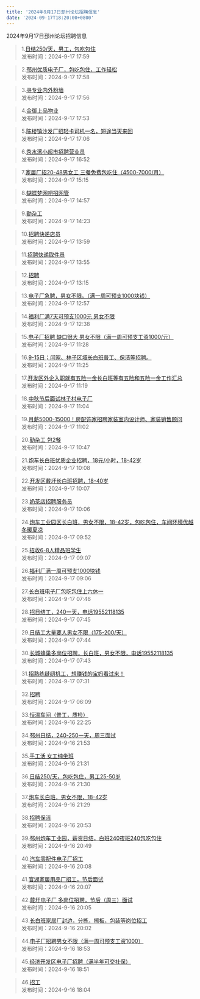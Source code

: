 ```yaml
---
title: '2024年9月17日邳州论坛招聘信息'
date: '2024-09-17T18:20:00+0800'
---
```

2024年9月17日邳州论坛招聘信息
<!--more-->
>1.[日结250/天，男工，包吃包住](https://www.pzzc.net/forum.php?mod=viewthread&tid=10458271)<br>
>发布时间：2024-9-17 17:59

>2.[邳州优质电子厂，包吃包住，工作轻松](https://www.pzzc.net/forum.php?mod=viewthread&tid=10458270)<br>
>发布时间：2024-9-17 17:58

>3.[寻专业内外粉墙](https://www.pzzc.net/forum.php?mod=viewthread&tid=10458268)<br>
>发布时间：2024-9-17 17:56

>4.[金御上品物业](https://www.pzzc.net/forum.php?mod=viewthread&tid=10458266)<br>
>发布时间：2024-9-17 17:53

>5.[陈楼镇沙发厂招轻卡司机一名，短途当天来回](https://www.pzzc.net/forum.php?mod=viewthread&tid=10458264)<br>
>发布时间：2024-9-17 17:06

>6.[秀水湾小超市招聘营业员](https://www.pzzc.net/forum.php?mod=viewthread&tid=10458262)<br>
>发布时间：2024-9-17 16:52

>7.[家居厂招20-48男女工  三餐免费包吃住（4500-7000/月）](https://www.pzzc.net/forum.php?mod=viewthread&tid=10458252)<br>
>发布时间：2024-9-17 15:15

>8.[蝴蝶梦网吧招网管](https://www.pzzc.net/forum.php?mod=viewthread&tid=10458250)<br>
>发布时间：2024-9-17 14:57

>9.[勤杂工](https://www.pzzc.net/forum.php?mod=viewthread&tid=10458246)<br>
>发布时间：2024-9-17 14:23

>10.[招聘快递店员](https://www.pzzc.net/forum.php?mod=viewthread&tid=10458245)<br>
>发布时间：2024-9-17 13:59

>11.[招聘快递取件员](https://www.pzzc.net/forum.php?mod=viewthread&tid=10458244)<br>
>发布时间：2024-9-17 13:55

>12.[招聘](https://www.pzzc.net/forum.php?mod=viewthread&tid=10458240)<br>
>发布时间：2024-9-17 13:15

>13.[电子厂急聘，男女不限。（满一周可预支1000块钱）](https://www.pzzc.net/forum.php?mod=viewthread&tid=10458239)<br>
>发布时间：2024-9-17 12:57

>14.[福利厂满7天可预支1000元 男女不限](https://www.pzzc.net/forum.php?mod=viewthread&tid=10458238)<br>
>发布时间：2024-9-17 12:38

>15.[电子厂招聘  缺口很大 男女不限（满一周可预支工资1000/元）](https://www.pzzc.net/forum.php?mod=viewthread&tid=10458231)<br>
>发布时间：2024-9-17 11:28

>16.[9-15日；闫家、林子区域长白班普工、保洁等招聘。](https://www.pzzc.net/forum.php?mod=viewthread&tid=10458230)<br>
>发布时间：2024-9-17 11:25

>17.[开发区外企入职就有五险一金长白班等有五险和五险一金工作汇总](https://www.pzzc.net/forum.php?mod=viewthread&tid=10458229)<br>
>发布时间：2024-9-17 11:19

>18.[中秋节后面试林子村电子厂](https://www.pzzc.net/forum.php?mod=viewthread&tid=10458227)<br>
>发布时间：2024-9-17 11:04

>19.[月薪5000-15000！房配饰家招聘家装室内设计师、家装销售顾问](https://www.pzzc.net/forum.php?mod=viewthread&tid=10458226)<br>
>发布时间：2024-9-17 11:02

>20.[勤杂工 包2餐](https://www.pzzc.net/forum.php?mod=viewthread&tid=10458223)<br>
>发布时间：2024-9-17 10:47

>21.[炮车长白班优质企业招聘，18元/小时，18-42岁](https://www.pzzc.net/forum.php?mod=viewthread&tid=10458217)<br>
>发布时间：2024-9-17 10:08

>22.[开发区戴圩长白班招聘，18-40岁](https://www.pzzc.net/forum.php?mod=viewthread&tid=10458216)<br>
>发布时间：2024-9-17 10:07

>23.[奶茶店招聘服务员](https://www.pzzc.net/forum.php?mod=viewthread&tid=10458215)<br>
>发布时间：2024-9-17 10:06

>24.[炮车工业园区长白班，男女不限，18-42岁，包吃包住，车间环境优越冬暖夏凉](https://www.pzzc.net/forum.php?mod=viewthread&tid=10458214)<br>
>发布时间：2024-9-17 09:52

>25.[招收6-8人精品班学生](https://www.pzzc.net/forum.php?mod=viewthread&tid=10458204)<br>
>发布时间：2024-9-17 09:07

>26.[福利厂满一周可预支1000块钱](https://www.pzzc.net/forum.php?mod=viewthread&tid=10458203)<br>
>发布时间：2024-9-17 09:06

>27.[长白班电子厂包吃包住上六休一](https://www.pzzc.net/forum.php?mod=viewthread&tid=10458197)<br>
>发布时间：2024-9-17 07:46

>28.[招日结工，240一天，电话19552118135](https://www.pzzc.net/forum.php?mod=viewthread&tid=10458196)<br>
>发布时间：2024-9-17 07:45

>29.[日结工大量要人男女不限（175-200/天）](https://www.pzzc.net/forum.php?mod=viewthread&tid=10458195)<br>
>发布时间：2024-9-17 07:44

>30.[长城蜂巢多岗位招聘，长白班，男女不限，电话19552118135](https://www.pzzc.net/forum.php?mod=viewthread&tid=10458194)<br>
>发布时间：2024-9-17 07:43

>31.[招熟练缝纫机工，想赚钱的宝妈看过来！](https://www.pzzc.net/forum.php?mod=viewthread&tid=10458192)<br>
>发布时间：2024-9-17 07:31

>32.[招聘](https://www.pzzc.net/forum.php?mod=viewthread&tid=10458187)<br>
>发布时间：2024-9-17 06:09

>33.[恒温车间（普工，质检）](https://www.pzzc.net/forum.php?mod=viewthread&tid=10458165)<br>
>发布时间：2024-9-16 22:25

>34.[邳州日结，240-250一天，周三面试](https://www.pzzc.net/forum.php?mod=viewthread&tid=10458162)<br>
>发布时间：2024-9-16 21:53

>35.[手工活 女工纯坐班](https://www.pzzc.net/forum.php?mod=viewthread&tid=10458159)<br>
>发布时间：2024-9-16 21:31

>36.[日结250/天，包吃包住，男工25-50岁](https://www.pzzc.net/forum.php?mod=viewthread&tid=10458157)<br>
>发布时间：2024-9-16 21:30

>37.[炮车长白班，男女不限，18-42岁](https://www.pzzc.net/forum.php?mod=viewthread&tid=10458155)<br>
>发布时间：2024-9-16 21:29

>38.[招聘保洁](https://www.pzzc.net/forum.php?mod=viewthread&tid=10458154)<br>
>发布时间：2024-9-16 20:53

>39.[邳州炮车工业园，薪资日结，白班240夜班240包吃包住](https://www.pzzc.net/forum.php?mod=viewthread&tid=10458153)<br>
>发布时间：2024-9-16 20:49

>40.[汽车零配件电子厂招工](https://www.pzzc.net/forum.php?mod=viewthread&tid=10458151)<br>
>发布时间：2024-9-16 20:08

>41.[官湖家居用品厂招工，节后面试](https://www.pzzc.net/forum.php?mod=viewthread&tid=10458150)<br>
>发布时间：2024-9-16 20:07

>42.[戴圩电子厂 多岗位招聘，节后（周三）面试](https://www.pzzc.net/forum.php?mod=viewthread&tid=10458149)<br>
>发布时间：2024-9-16 20:05

>43.[长白班家居厂封边，分拣，擦板，包装等岗位招工](https://www.pzzc.net/forum.php?mod=viewthread&tid=10458148)<br>
>发布时间：2024-9-16 20:02

>44.[电子厂招聘男女不限（满一周可预支工资1000）](https://www.pzzc.net/forum.php?mod=viewthread&tid=10458144)<br>
>发布时间：2024-9-16 18:53

>45.[经济开发区电子厂招聘（满半年可交社保）](https://www.pzzc.net/forum.php?mod=viewthread&tid=10458143)<br>
>发布时间：2024-9-16 18:51

>46.[招工](https://www.pzzc.net/forum.php?mod=viewthread&tid=10458138)<br>
>发布时间：2024-9-16 18:04


